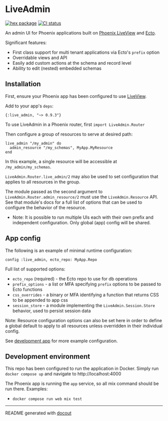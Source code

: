 <!-- This README was generated with docout (https://github.com/tfwright/docout). Edits should be made to the formatter instead of this file, other changes will be overridden on compile. -->

# LiveAdmin

[![hex package](https://img.shields.io/hexpm/v/live_admin.svg)](https://hex.pm/packages/live_admin)
[![CI status](https://github.com/tfwright/live_admin/workflows/CI/badge.svg)](https://github.com/tfwright/live_admin/actions)

An admin UI for Phoenix applications built on [Phoenix LiveView](https://github.com/phoenixframework/phoenix_live_view) and [Ecto](https://github.com/elixir-ecto/ecto/).

Significant features:

* First class support for multi tenant applications via Ecto's `prefix` option
* Overridable views and API
* Easily add custom actions at the schema and record level
* Ability to edit (nested) embedded schemas

## Installation

First, ensure your Phoenix app has been configured to use [LiveView](https://hexdocs.pm/phoenix_live_view/installation.html).

Add to your app's `deps`:

```
{:live_admin, "~> 0.9.3"}
```

To use LiveAdmin in a Phoenix router, first `import LiveAdmin.Router`

Then configure a group of resources to serve at desired path:

```
live_admin "/my_admin" do
  admin_resource "/my_schemas", MyApp.MyResource
end
```

In this example, a single resource will be accessible at `/my_admin/my_schemas`.

`LiveAdmin.Router.live_admin/2` may also be used to set configuration that applies to all resources in the group.

The module passed as the second argument to `LiveAdmin.Router.admin_resource/2` must use the `LiveAdmin.Resource` API.
See that module's docs for a full list of options that can be used to configure the behavior of the resource.

* Note: It is possible to run multiple UIs each with their own prefix and independent configuration. Only global (app)
config will be shared.

## App config

The following is an example of minimal runtime configuration:

```
config :live_admin, ecto_repo: MyApp.Repo
```

Full list of supported options:

* `ecto_repo` (required) - the Ecto repo to use for db operations
* `prefix_options` - a list or MFA specifying `prefix` options to be passed to Ecto functions
* `css_overrides` - a binary or MFA identifying a function that returns CSS to be appended to app css
* `session_store` - a module implementing the `LiveAdmin.Session.Store` behavior, used to persist session data


Note: Resource configuration options can also be set here in order to define a global default to apply to all resources unless overridden in their individual config.

See [development app](/dev.exs) for more example configuration.

## Development environment

This repo has been configured to run the application in Docker. Simply run `docker compose up` and navigate to http://localhost:4000

The Phoenix app is running the `app` service, so all mix command should be run there. Examples:

* `docker compose run web mix test`

---

README generated with [docout](https://github.com/tfwright/docout)
